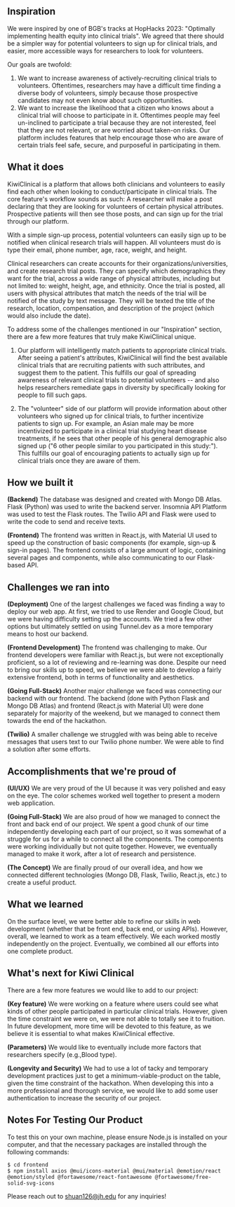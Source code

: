 ## Inspiration
We were inspired by one of BGB's tracks at HopHacks 2023: "Optimally implementing health equity into clinical trials". We agreed that there should be a simpler way for potential volunteers to sign up for clinical trials, and easier, more accessible ways for researchers to look for volunteers. 

Our goals are twofold: 
1) We want to increase awareness of actively-recruiting clinical trials to volunteers. Oftentimes, researchers may have a difficult time finding a diverse body of volunteers, simply because those prospective candidates may not even know about such opportunities.
2) We want to increase the likelihood that a citizen who knows about a clinical trial will choose to participate in it. Oftentimes people may feel un-inclined to participate a trial because they are not interested, feel that they are not relevant, or are worried about taken-on risks. Our platform includes features that help encourage those who are aware of certain trials feel safe, secure, and purposeful in participating in them.

## What it does
KiwiClinical is a platform that allows both clinicians and volunteers to easily find each other when looking to conduct/participate in clinical trials. The core feature's workflow sounds as such: A researcher will make a post declaring that they are looking for volunteers of certain physical attributes. Prospective patients will then see those posts, and can sign up for the trial through our platform. 

With a simple sign-up process, potential volunteers can easily sign up to be notified when clinical research trials will happen. All volunteers must do is type their email, phone number, age, race, weight, and height. 

Clinical researchers can create accounts for their organizations/universities, and create research trial posts. They can specify which demographics they want for the trial, across a wide range of physical attributes, including but not limited to: weight, height, age, and ethnicity. Once the trial is posted, all users with physical attributes that match the needs of the trial will be notified of the study by text message. They will be texted the title of the research, location, compensation, and description of the project (which would also include the date).

To address some of the challenges mentioned in our "Inspiration" section, there are a few more features that truly make KiwiClinical unique. 

1) Our platform will intelligently match patients to appropriate clinical trials. After seeing a patient's attributes, KiwiClinical will find the best available clinical trials that are recruiting patients with such attributes, and suggest them to the patient. This fulfills our goal of spreading awareness of relevant clinical trials to potential volunteers -- and also helps researchers remediate gaps in diversity by specifically looking for people to fill such gaps.

2) The "volunteer" side of our platform will provide information about other volunteers who signed up for clinical trials, to further incentivize patients to sign up. For example, an Asian male may be more incentivized to participate in a clinical trial studying heart disease treatments, if he sees that other people of his general demographic also signed up ("6 other people similar to you participated in this study:"). This fulfills our goal of encouraging patients to actually sign up for clinical trials once they are aware of them.

## How we built it
**(Backend)** The database was designed and created with Mongo DB Atlas. Flask (Python) was used to write the backend server. Insomnia API Platform was used to test the Flask routes. The Twilio API and Flask were used to write the code to send and receive texts.

**(Frontend)** The frontend was written in React.js, with Material UI used to speed up the construction of basic components (for example, sign-up & sign-in pages). The frontend consists of a large amount of logic, containing several pages and components, while also communicating to our Flask-based API.

## Challenges we ran into
**(Deployment)** One of the largest challenges we faced was finding a way to deploy our web app. At first, we tried to use Render and Google Cloud, but we were having difficulty setting up the accounts. We tried a few other options but ultimately settled on using Tunnel.dev as a more temporary means to host our backend. 

**(Frontend Development)** The frontend was challenging to make. Our frontend developers were familiar with React.js, but were not exceptionally proficient, so a lot of reviewing and re-learning was done. Despite our need to bring our skills up to speed, we believe we were able to develop a fairly extensive frontend, both in terms of functionality and aesthetics.

**(Going Full-Stack)** Another major challenge we faced was connecting our backend with our frontend. The backend (done with Python Flask and Mongo DB Atlas) and frontend (React.js with Material UI) were done separately for majority of the weekend, but we managed to connect them towards the end of the hackathon.

**(Twilio)** A smaller challenge we struggled with was being able to receive messages that users text to our Twilio phone number. We were able to find a solution after some efforts.

## Accomplishments that we're proud of
**(UI/UX)** We are very proud of the UI because it was very polished and easy on the eye. The color schemes worked well together to present a modern web application.

**(Going Full-Stack)** We are also proud of how we managed to connect the front and back end of our project. We spent a good chunk of our time independently developing each part of our project, so it was somewhat of a struggle for us for a while to connect all the components. The components were working individually but not quite together. However, we eventually managed to make it work, after a lot of research and persistence.

**(The Concept)** We are finally proud of our overall idea, and how we connected different technologies (Mongo DB, Flask, Twilio, React.js, etc.) to create a useful product.

## What we learned
On the surface level, we were better able to refine our skills in web development (whether that be front end, back end, or using APIs). However, overall, we learned to work as a team effectively. We each
worked mostly independently on the project. Eventually, we combined all our efforts into one complete product.

## What's next for Kiwi Clinical
There are a few more features we would like to add to our project:

**(Key feature)** We were working on a feature where users could see what kinds of other people participated in particular clinical trials. However, given the time constraint we were on, we were not able to totally see it to fruition. In future development, more time will be devoted to this feature, as we believe it is essential to what makes KiwiClinical effective.

**(Parameters)** We would like to eventually include more factors that researchers specify (e.g.,Blood type).

**(Longevity and Security)** We had to use a lot of tacky and temporary development practices just to get a minimum-viable-product on the table, given the time constraint of the hackathon. When developing this into a more professional and thorough service, we would like to add some user authentication to increase the security of our project.

## Notes For Testing Our Product
To test this on your own machine, please ensure Node.js is installed on your computer, and that the necessary packages are installed through the following commands:

```
$ cd frontend
$ npm install axios @mui/icons-material @mui/material @emotion/react @emotion/styled @fortawesome/react-fontawesome @fortawesome/free-solid-svg-icons
```

Please reach out to shuan126@jh.edu for any inquiries!
